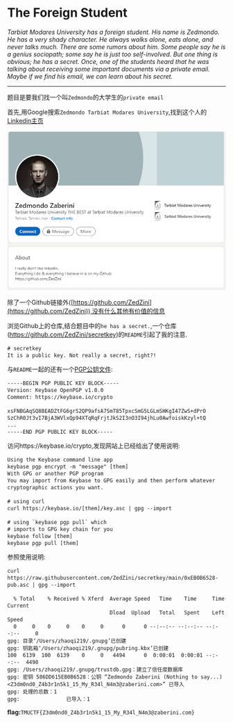 # The Foreign Student

*Tarbiat Modares University has a foreign student. His name is Zedmondo. He has a* 
*very shady character. He always walks alone, eats alone, and never talks much.* 
*There are some rumors about him. Some people say he is a genius sociopath;* 
*some say he is just too self-involved. But one thing is obvious; he has a secret.* 
*Once, one of the students heard that he was talking about receiving some* 
*important documents via a private email. Maybe if we find his email, we can* 
*learn about his secret.*

---

题目是要我们找一个叫`Zedmondo`的大学生的`private email`

首先,用Google搜索`Zedmondo Tarbiat Modares University`,找到这个人的[Linkedin主页](https://ir.linkedin.com/in/zedmondo-zaberini-203b33206)

<img src="CTF/TMUCTF2021/Osint/assets/linkedin.png" alt="Zedmondo 领英" style="zoom:80%;" />

除了一个Github链接外([https://github.com/ZedZini](https://github.com/ZedZini)),没有什么其他有价值的信息

浏览Github上的仓库,结合题目中的`he has a secret.`,一个仓库(https://github.com/ZedZini/secretkey)的`README`引起了我的注意.

```
# secretkey
It is a public key. Not really a secret, right?!
```
与`README`一起的还有一个[PGP公钥文件](https://github.com/ZedZini/secretkey/blob/main/0xEB0B6528-pub.asc):
```
-----BEGIN PGP PUBLIC KEY BLOCK-----
Version: Keybase OpenPGP v1.0.0
Comment: https://keybase.io/crypto

xsFNBGAqSQ8BEADZtFG6grS2QP9afsA7SmT85TpxcSmG5LGLmSHKgI47ZwS+dPrO
SzChR0Jt3vI7BjA3WVlxQp94XTqRqFrjtJkS2I3nO3I94jhLu0AwfoiskKzyl+tQ
...
-----END PGP PUBLIC KEY BLOCK-----
```

访问https://keybase.io/crypto,发现网站上已经给出了使用说明:

```shell
Using the Keybase command line app
keybase pgp encrypt -m "message" [them]
With GPG or another PGP program
You may import from Keybase to GPG easily and then perform whatever cryptographic actions you want.

# using curl
curl https://keybase.io/[them]/key.asc | gpg --import

# using `keybase pgp pull` which
# imports to GPG key chain for you
keybase follow [them]
keybase pgp pull [them]
```

参照使用说明:

```shell
curl https://raw.githubusercontent.com/ZedZini/secretkey/main/0xEB0B6528-pub.asc | gpg --import

  % Total    % Received % Xferd  Average Speed   Time    Time     Time  Current
                                 Dload  Upload   Total   Spent    Left  Speed
  0     0    0     0    0     0      0      0 --:--:-- --:--:-- --:--:--     0  
gpg: 目录‘/Users/zhaoqi219/.gnupg’已创建
gpg: 钥匙箱‘/Users/zhaoqi219/.gnupg/pubring.kbx’已创建
100  6139  100  6139    0     0   4494      0  0:00:01  0:00:01 --:--:--  4490
gpg: /Users/zhaoqi219/.gnupg/trustdb.gpg：建立了信任度数据库
gpg: 密钥 586DD615EB0B6528：公钥 “Zedmondo Zaberini (Nothing to say...) <Z3dm0nd0_Z4b3r1n5k1_15_My_R34l_N4m3@zaberini.com>” 已导入
gpg: 处理的总数：1
gpg:               已导入：1
```

**flag:**`TMUCTF{Z3dm0nd0_Z4b3r1n5k1_15_My_R34l_N4m3@zaberini.com}`

